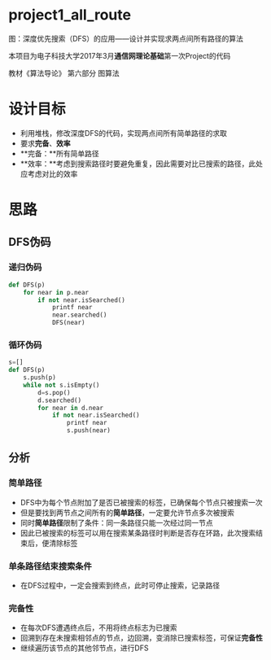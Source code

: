 # project1_all_route

图：深度优先搜索（DFS）的应用——设计并实现求两点间所有路径的算法

本项目为电子科技大学2017年3月**通信网理论基础**第一次Project的代码

教材《算法导论》 第六部分 图算法

# 设计目标
- 利用堆栈，修改深度DFS的代码，实现两点间所有简单路径的求取
- 要求**完备**、**效率**
- **完备：**所有简单路径
- **效率：**考虑到搜索路径时要避免重复，因此需要对比已搜索的路径，此处应考虑对比的效率

# 思路

## DFS伪码

### 递归伪码

```python
def DFS(p)
    for near in p.near
        if not near.isSearched()
            printf near
            near.searched()
            DFS(near)
```

### 循环伪码

```python
s=[]
def DFS(p)
    s.push(p)
    while not s.isEmpty()
        d=s.pop()
        d.searched()
        for near in d.near
            if not near.isSearched()
                printf near
                s.push(near)
```

## 分析

### 简单路径

- DFS中为每个节点附加了是否已被搜索的标签，已确保每个节点只被搜索一次
- 但是要找到两节点之间所有的**简单路径**，一定要允许节点多次被搜索
- 同时**简单路径**限制了条件：同一条路径只能一次经过同一节点
- 因此已被搜索的标签可以用在搜索某条路径时判断是否存在环路，此次搜索结束后，便清除标签

### 单条路径结束搜索条件

- 在DFS过程中，一定会搜索到终点，此时可停止搜索，记录路径

### 完备性

- 在每次DFS遭遇终点后，不用将终点标志为已搜索
- 回溯到存在未搜索相邻点的节点，边回溯，变消除已搜索标签，可保证**完备性**
- 继续遍历该节点的其他邻节点，进行DFS

